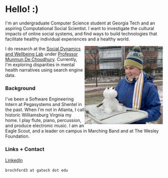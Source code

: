 # Hello! :)

I'm an undergraduate Computer Science student at Georgia Tech and an aspiring Computational Social Scientist. I want to investigate the cultural impacts of online social systems, and find ways to build technologies that facilitate healthy individual experiences and a healthy world.

<img src="/assets/snow.jpeg" width='250' height='250' align='right' alt='Me'>

I do research at the <a href="https://socweb.cc.gatech.edu">Social Dynamics and Wellbeing Lab</a> under <a href="http://www.munmund.net">Professor Munmun De Choudhury</a>. Currently, I'm exploring disparities in mental health narratives using search engine data.


### Background
I've been a Software Engineering Intern at Pegasystems and Shentel in the past. When I'm not in Atlanta, I call historic Williamsburg Virgnia my home. I play flute, piano, percussion, and produce electronic music. I am an Eagle Scout, and a leader on campus in Marching Band and at The Wesley Foundation.


### Links + Contact
<a href="https://www.linkedin.com/in/ben-rochford/">LinkedIn</a>

`brochford3 at gatech dot edu`
